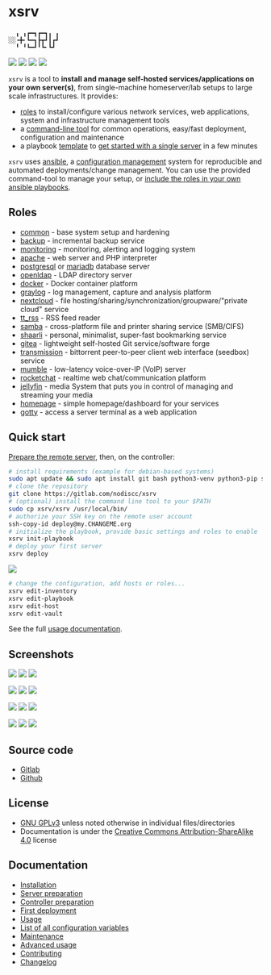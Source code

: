 # xsrv

```
  ╻ ╻┏━┓┏━┓╻ ╻
░░╺╋╸┗━┓┣┳┛┃┏┛
  ╹ ╹┗━┛╹┗╸┗┛ 
```

[![](https://gitlab.com/nodiscc/xsrv/badges/master/pipeline.svg)](https://gitlab.com/nodiscc/xsrv/-/pipelines)
[![](https://bestpractices.coreinfrastructure.org/projects/3647/badge)](https://bestpractices.coreinfrastructure.org/projects/3647)
[![](https://img.shields.io/badge/latest%20release-1.3.0-blue)](https://gitlab.com/nodiscc/xsrv/-/releases)
[![](https://img.shields.io/badge/docs-readthedocs-%232980B9)](https://xsrv.readthedocs.io)

`xsrv` is a tool to **install and manage self-hosted services/applications on your own server(s)**, from single-machine homeserver/lab setups to large scale infrastructures. It provides:
- [roles](#roles) to install/configure various network services, web applications, system and infrastructure management tools
- a [command-line tool](usage.md) for common operations, easy/fast deployment, configuration and maintenance
- a playbook [template](https://gitlab.com/nodiscc/xsrv/-/tree/master/playbooks/xsrv) to [get started with a single server](installation/first-deployment.md) in a few minutes

`xsrv` uses [ansible](https://en.wikipedia.org/wiki/Ansible_%28software%29), a [configuration management](https://en.wikipedia.org/wiki/Software_configuration_management) system for reproducible and automated deployments/change management. You can use the provided command-tool to manage your setup, or [include the roles in your own ansible playbooks](usage.md#using-as-ansible-collection).


## Roles

- [common](https://gitlab.com/nodiscc/xsrv/-/tree/master/roles/common) - base system setup and hardening
- [backup](https://gitlab.com/nodiscc/xsrv/-/tree/master/roles/backup) - incremental backup service
- [monitoring](https://gitlab.com/nodiscc/xsrv/-/tree/master/roles/monitoring) - monitoring, alerting and logging system
- [apache](https://gitlab.com/nodiscc/xsrv/-/tree/master/roles/apache) - web server and PHP interpreter
- [postgresql](https://gitlab.com/nodiscc/xsrv/-/tree/master/roles/postgresql) or [mariadb](https://gitlab.com/nodiscc/xsrv/-/tree/master/roles/mariadb) database server
- [openldap](https://gitlab.com/nodiscc/xsrv/-/tree/master/roles/openldap) - LDAP directory server
- [docker](https://gitlab.com/nodiscc/xsrv/-/tree/master/roles/docker) - Docker container platform
- [graylog](https://gitlab.com/nodiscc/xsrv/-/tree/master/roles/graylog) - log management, capture and analysis platform
- [nextcloud](https://gitlab.com/nodiscc/xsrv/-/tree/master/roles/nextcloud) - file hosting/sharing/synchronization/groupware/"private cloud" service
- [tt_rss](https://gitlab.com/nodiscc/xsrv/-/tree/master/roles/tt_rss) - RSS feed reader
- [samba](https://gitlab.com/nodiscc/xsrv/-/tree/master/roles/samba) - cross-platform file and printer sharing service (SMB/CIFS)
- [shaarli](https://gitlab.com/nodiscc/xsrv/-/tree/master/roles/shaarli) - personal, minimalist, super-fast bookmarking service
- [gitea](https://gitlab.com/nodiscc/xsrv/-/tree/master/roles/gitea) - lightweight self-hosted Git service/software forge
- [transmission](https://gitlab.com/nodiscc/xsrv/-/tree/master/roles/transmission) - bittorrent peer-to-peer client web interface (seedbox) service
- [mumble](https://gitlab.com/nodiscc/xsrv/-/tree/master/roles/mumble) - low-latency voice-over-IP (VoIP) server
- [rocketchat](https://gitlab.com/nodiscc/xsrv/-/tree/master/roles/rocketchat) - realtime web chat/communication platform
- [jellyfin](https://gitlab.com/nodiscc/xsrv/-/tree/master/roles/jellyfin) - media System that puts you in control of managing and streaming your media
- [homepage](https://gitlab.com/nodiscc/xsrv/-/tree/master/roles/homepage) - simple homepage/dashboard for your services
- [gotty](https://gitlab.com/nodiscc/xsrv/-/tree/master/roles/gotty) - access a server terminal as a web application


## Quick start

[Prepare the remote server](installation/server-preparation.md), then, on the controller:

```bash
# install requirements (example for debian-based systems)
sudo apt update && sudo apt install git bash python3-venv python3-pip ssh pwgen
# clone the repository
git clone https://gitlab.com/nodiscc/xsrv
# (optional) install the command line tool to your $PATH
sudo cp xsrv/xsrv /usr/local/bin/
# authorize your SSH key on the remote user account
ssh-copy-id deploy@my.CHANGEME.org
# initialize the playbook, provide basic settings and roles to enable
xsrv init-playbook
# deploy your first server
xsrv deploy
```

[![](https://asciinema.org/a/kGt6mVg3GxFlDPXwagiwg4Laq.svg)](https://asciinema.org/a/kGt6mVg3GxFlDPXwagiwg4Laq)


```bash
# change the configuration, add hosts or roles...
xsrv edit-inventory
xsrv edit-playbook
xsrv edit-host
xsrv edit-vault
```

See the full [usage documentation](usage.md).


## Screenshots

[![](https://i.imgur.com/v9BQYpN.png)](https://gitlab.com/nodiscc/xsrv/-/tree/master/roles/monitoring)
[![](https://i.imgur.com/PPVIb6V.png)](https://gitlab.com/nodiscc/xsrv/-/tree/master/roles/nextcloud)
[![](https://i.imgur.com/UoKs3x1.png)](https://gitlab.com/nodiscc/xsrv/-/tree/master/roles/tt_rss)

[![](https://i.imgur.com/gsoh2Mj.png)](https://gitlab.com/nodiscc/xsrv/-/tree/master/roles/shaarli)
[![](https://i.imgur.com/Rks90zV.png)](https://gitlab.com/nodiscc/xsrv/-/tree/master/roles/gitea)
[![](https://i.imgur.com/7nJ6cMN.png)](https://gitlab.com/nodiscc/xsrv/-/tree/master/roles/transmission)

[![](https://i.imgur.com/lHgDbDC.png)](https://gitlab.com/nodiscc/xsrv/-/tree/master/roles/mumble)
[![](https://i.imgur.com/PRE7fvn.png)](https://gitlab.com/nodiscc/xsrv/-/tree/master/roles/openldap)
[![](https://i.imgur.com/WUdwbAX.png)](https://gitlab.com/nodiscc/xsrv/-/tree/master/roles/rocketchat)

[![](https://i.imgur.com/Q8LYoEY.png)](https://gitlab.com/nodiscc/xsrv/-/tree/master/roles/homepage)
[![](https://i.imgur.com/Fg8uRjL.png)](https://gitlab.com/nodiscc/xsrv/-/tree/master/roles/jellyfin)
[![](https://i.imgur.com/eGCL45L.jpg)](https://gitlab.com/nodiscc/xsrv/-/tree/master/roles/graylog)

## Source code

- [Gitlab](https://gitlab.com/nodiscc/xsrv)
- [Github](https://github.com/nodiscc/xsrv)


## License

- [GNU GPLv3](https://gitlab.com/nodiscc/xsrv/-/blob/master/LICENSE) unless noted otherwise in individual files/directories
- Documentation is under the [Creative Commons Attribution-ShareAlike 4.0](https://creativecommons.org/licenses/by-sa/4.0/) license


## Documentation

- [Installation](installation.md)
- [Server preparation](installation/server-preparation.md)
- [Controller preparation](installation/controller-preparation.md)
- [First deployment](installation/first-deployment.md)
- [Usage](usage.md)
- [List of all configuration variables](configuration-variables.md)
- [Maintenance](maintenance.md)
- [Advanced usage](advanced.md)
- [Contributing](contributing.md)
- [Changelog](https://gitlab.com/nodiscc/xsrv/-/blob/master/CHANGELOG.md)
